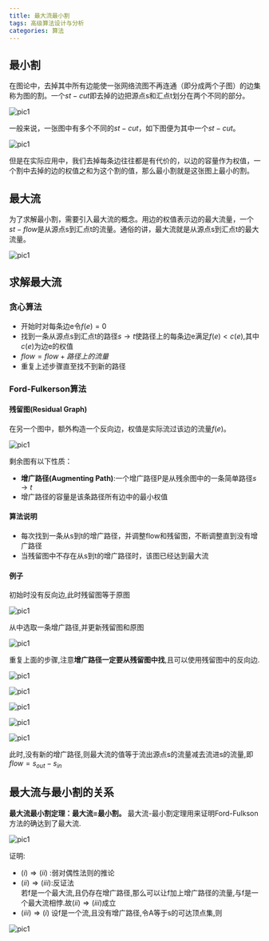 ```yaml
---
title: 最大流最小割
tags: 高级算法设计与分析
categories: 算法
---
```



## 最小割
在图论中，去掉其中所有边能使一张网络流图不再连通（即分成两个子图）的边集称为图的割。一个$st-cut$即去掉的边把源点s和汇点t划分在两个不同的部分。

![pic1](../img/最大流最小割/最小割定义.png)

一般来说，一张图中有多个不同的$st-cut$，如下图便为其中一个$st-cut$。


![pic1](../img/最大流最小割/一个割例子.png)


但是在实际应用中，我们去掉每条边往往都是有代价的，以边的容量作为权值，一个割中去掉的边的权值之和为这个割的值，那么最小割就是这张图上最小的割。



## 最大流
为了求解最小割，需要引入最大流的概念。用边的权值表示边的最大流量，一个$st-flow$是从源点s到汇点t的流量。通俗的讲，最大流就是从源点s到汇点t的最大流量。

![pic1](../img/最大流最小割/最大流.png)



## 求解最大流
### 贪心算法

- 开始时对每条边e令$f(e)=0$
- 找到一条从源点s到汇点t的路径$s \rightarrow t$使路径上的每条边e满足$f(e)<c(e)$,其中$c(e)$为边e的权值
- $flow = flow + 路径上的流量$
- 重复上述步骤直至找不到新的路径


### Ford-Fulkerson算法
#### 残留图(Residual Graph)
在另一个图中，额外构造一个反向边，权值是实际流过该边的流量$f(e)$。

![pic1](../img/最大流最小割/残余图.png)

剩余图有以下性质：
- **增广路径(Augmenting Path)**:一个增广路径P是从残余图中的一条简单路径$s \rightarrow t$
- 增广路径的容量是该条路径所有边中的最小权值

#### 算法说明
- 每次找到一条从s到t的增广路径，并调整flow和残留图，不断调整直到没有增广路径
- 当残留图中不存在从s到t的增广路径时，该图已经达到最大流

#### 例子

初始时没有反向边,此时残留图等于原图

![pic1](../img/最大流最小割/Ford-Fulkerson例子1.png)

从中选取一条增广路径,并更新残留图和原图

![pic1](../img/最大流最小割/Ford-Fulkerson例子2.png)

重复上面的步骤,注意**增广路径一定要从残留图中找**,且可以使用残留图中的反向边.


![pic1](../img/最大流最小割/Ford-Fulkerson例子3.png)

![pic1](../img/最大流最小割/Ford-Fulkerson例子4.png)

![pic1](../img/最大流最小割/Ford-Fulkerson例子5.png)

![pic1](../img/最大流最小割/Ford-Fulkerson例子6.png)

![pic1](../img/最大流最小割/Ford-Fulkerson例子7.png)

此时,没有新的增广路径,则最大流的值等于流出源点s的流量减去流进s的流量,即$flow = s_{out} - s_{in}$

## 最大流与最小割的关系
**最大流最小割定理：最大流=最小割。** 最大流-最小割定理用来证明Ford-Fulkson方法的确达到了最大流.

![pic1](../img/最大流最小割/最大流最小割定理.png)


证明:
- $(i) \Rightarrow (ii)$ :弱对偶性法则的推论
- $(ii) \Rightarrow (iii)$:反证法  
若f是一个最大流,且仍存在增广路径,那么可以让f加上增广路径的流量,与f是一个最大流相悖.故$(ii) \Rightarrow (iii)$成立
- $(iii) \Rightarrow (i)$
设f是一个流,且没有增广路径,令A等于s的可达顶点集,则

![pic1](../img/最大流最小割/iii到i.png)


